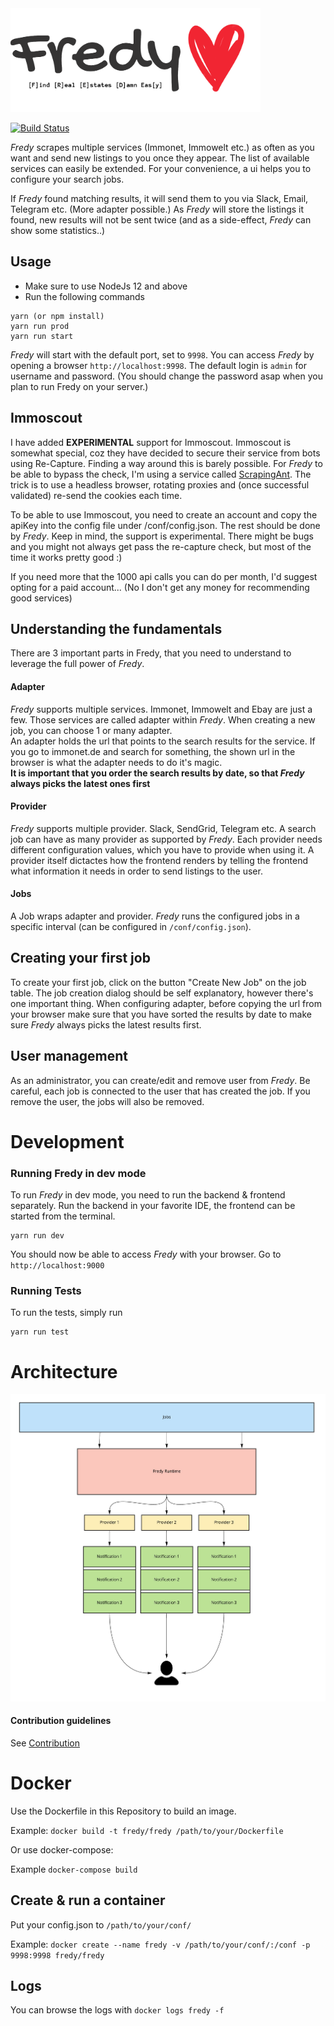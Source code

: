 <img src="https://github.com/orangecoding/fredy/blob/master/doc/logo.png" width="400">  

[![Build Status](https://travis-ci.org/orangecoding/fredy.svg?branch=master)](https://travis-ci.org/orangecoding/fredy)

_Fredy_ scrapes multiple services (Immonet, Immowelt etc.) as often as you want and send new listings to you once they appear. The list of available services can easily be extended. For your convenience, a ui helps you to configure your search jobs.   

If _Fredy_ found matching results, it will send them to you via Slack, Email, Telegram etc. (More adapter possible.) As _Fredy_ will store the listings it found, new results will not be sent twice (and as a side-effect, _Fredy_ can show some statistics..)  

## Usage  

- Make sure to use NodeJs 12 and above
- Run the following commands
```ssh
yarn (or npm install)
yarn run prod
yarn run start
```
_Fredy_ will start with the default port, set to `9998`. You can access _Fredy_ by opening a browser `http://localhost:9998`. The default login is `admin` for username and password. (You should change the password asap when you plan to run Fredy on your server.)

## Immoscout 
I have added **EXPERIMENTAL** support for Immoscout. Immoscout is somewhat special, coz they have decided to secure their service from bots using Re-Capture. Finding a way around this is barely possible. For _Fredy_ to be able to bypass the check, I'm using a service called [ScrapingAnt](https://scrapingant.com/). The trick is to use a headless browser, rotating proxies and (once successful validated) re-send the cookies each time.

To be able to use Immoscout, you need to create an account and copy the apiKey into the config file under /conf/config.json.
The rest should be done by _Fredy_. Keep in mind, the support is experimental. There might be bugs and you might not always get pass the re-capture check, but most of the time it works pretty good :)

If you need more that the 1000 api calls you can do per month, I'd suggest opting for a paid account... (No I don't get any money for recommending good services)


## Understanding the fundamentals
There are 3 important parts in Fredy, that you need to understand to leverage the full power of _Fredy_.

#### Adapter
_Fredy_ supports multiple services. Immonet, Immowelt and Ebay are just a few. Those services are called adapter within _Fredy_. When creating a new job, you can choose 1 or many adapter.    
An adapter holds the url that points to the search results for the service. If you go to immonet.de and search for something, the shown url in the browser is what the adapter needs to do it's magic.   
**It is important that you order the search results by date, so that _Fredy_ always picks the latest ones first**

#### Provider
_Fredy_ supports multiple provider. Slack, SendGrid, Telegram etc. A search job can have as many provider as supported by _Fredy_. Each provider needs different configuration values, which you have to provide when using it. A provider itself dictactes how the frontend renders by telling the frontend what information it needs in order to send listings to the user.

#### Jobs
A Job wraps adapter and provider. _Fredy_ runs the configured jobs in a specific interval (can be configured in `/conf/config.json`).

## Creating your first job
To create your first job, click on the button "Create New Job" on the job table. The job creation dialog should be self explanatory, however there's one important thing.
When configuring adapter, before copying the url from your browser make sure that you have sorted the results by date to make sure _Fredy_ always picks the latest results first.

## User management
As an administrator, you can create/edit and remove user from _Fredy_. Be careful, each job is connected to the user that has created the job. If you remove the user, the jobs will also be removed.


# Development

### Running Fredy in dev mode
To run _Fredy_ in dev mode, you need to run the backend & frontend separately. Run the backend in your favorite IDE, the frontend can be started from the terminal.
```shell
yarn run dev
```
You should now be able to access _Fredy_ with your browser. Go to `http://localhost:9000`

### Running Tests
To run the tests, simply run
```shell
yarn run test
```

# Architecture
![Architecture](/doc/architecture.jpg "Architecture")

#### Contribution guidelines  

See [Contribution](https://github.com/orangecoding/fredy/blob/master/CONTRIBUTION.md)  

# Docker   
Use the Dockerfile in this Repository to build an image.  

Example: `docker build -t fredy/fredy /path/to/your/Dockerfile`  

Or use docker-compose:

Example `docker-compose build`

## Create & run a container  

Put your config.json to `/path/to/your/conf/`

Example: `docker create --name fredy -v /path/to/your/conf/:/conf -p 9998:9998 fredy/fredy`

## Logs  

You can browse the logs with  `docker logs fredy -f`  

